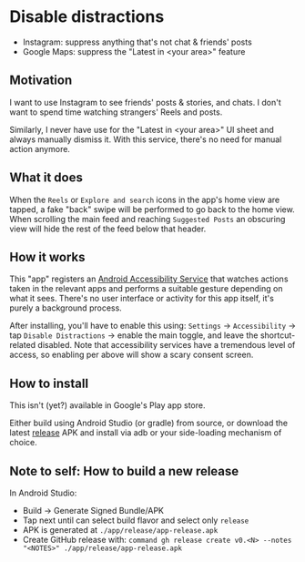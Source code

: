 # Disable distractions
- Instagram: suppress anything that's not chat &amp; friends' posts
- Google Maps: suppress the "Latest in &lt;your area&gt;" feature

## Motivation
I want to use Instagram to see friends' posts & stories, and chats. I
don't want to spend time watching strangers' Reels and posts.

Similarly, I never have use for the "Latest in &lt;your area&gt;" UI sheet
and always manually dismiss it. With this service, there's no need for
manual action anymore.

## What it does
When the `Reels` or `Explore and search` icons in the app's home view are
tapped, a fake "back" swipe will be performed to go back to the home
view. When scrolling the main feed and reaching `Suggested Posts` an
obscuring view will hide the rest of the feed below that header.

## How it works
This "app" registers an [Android Accessibility Service](https://developer.android.com/guide/topics/ui/accessibility/service) that watches
actions taken in the relevant apps and performs a suitable gesture
depending on what it sees. There's no user interface or activity for
this app itself, it's purely a background process.

After installing, you'll have to enable this using: `Settings` ->
`Accessibility` -> tap `Disable Distractions` -> enable the main
toggle, and leave the shortcut-related disabled.  Note that
accessibility services have a tremendous level of access, so enabling
per above will show a scary consent screen.

## How to install
This isn't (yet?) available in Google's Play app store.

Either build using Android Studio (or gradle) from source, or download
the latest [release](https://github.com/fischman/DisableDistractions/releases) APK and install via adb or your side-loading
mechanism of choice.


## Note to self: How to build a new release
In Android Studio:
- Build -> Generate Signed Bundle/APK
- Tap next until can select build flavor and select only `release`
- APK is generated at `./app/release/app-release.apk`
- Create GitHub release with: `command gh release create v0.<N> --notes "<NOTES>" ./app/release/app-release.apk`

